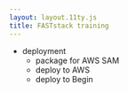 ```yaml
---
layout: layout.11ty.js
title: FASTstack training
---
```



  - deployment
    - package for AWS SAM
    - deploy to AWS
    - deploy to Begin
